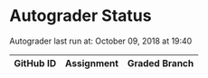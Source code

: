 # Autograder Status
Autograder last run at: October 09, 2018 at 19:40

| GitHub ID | Assignment | Graded Branch |
|-----------|------------|---------------|

